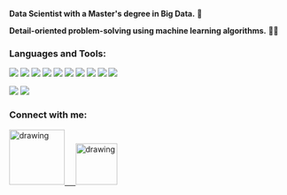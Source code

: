 **Data Scientist with a Master's degree in Big Data.**  🚀 

**Detail-oriented problem-solving using machine learning algorithms.** 👨‍💻

<h3 align="left">Languages and Tools:</h3>
  
![](https://img.shields.io/badge/Python-333333?style=for-the-badge&logo=python&logoColor=white)
![](https://img.shields.io/badge/scikit_learn-333333?style=for-the-badge&logo=scikit-learn&logoColor=white)
![](https://img.shields.io/badge/Pandas-333333?style=for-the-badge&logo=pandas&logoColor=white)
![](https://img.shields.io/badge/Seaborn-333333?style=for-the-badge&logo=seaborn&logoColor=white)
![](https://img.shields.io/badge/Matplotlib-333333?style=for-the-badge&logo=matplotlib&logoColor=white)
![](https://img.shields.io/badge/Numpy-333333?style=for-the-badge&logo=numpy&logoColor=white)
![](https://img.shields.io/badge/GIT-333333?style=for-the-badge&logo=git&logoColor=white)
![](https://img.shields.io/badge/Microsoft_SQL_Server-333333?style=for-the-badge&logo=microsoft-sql-server&logoColor=white)
![](https://img.shields.io/badge/Linux-333333?style=for-the-badge&logo=linux&logoColor=white)
![](https://img.shields.io/badge/Flask-333333?style=for-the-badge&logo=flask&logoColor=white)


![](https://img.shields.io/badge/Jupyter-333333.svg?&style=for-the-badge&logo=Jupyter&logoColor=white)
![](https://img.shields.io/badge/Visual_Studio_Code-333333?style=for-the-badge&logo=visual%20studio%20code&logoColor=white)  


<h3 align="left">Connect with me:</h3>
<p align="left">
<a href="https://www.linkedin.com/in/wojciech-sylwester/"><img src="https://res.cloudinary.com/importdata/image/upload/v1595012354/linkedin_t9qiwy.png" alt="drawing" width="100"/> &nbsp;&nbsp;&nbsp;&nbsp;<a href="https://www.kaggle.com/wojteksy"><img src="https://res.cloudinary.com/importdata/image/upload/v1595012924/kaggle_ksaktb.png" alt="drawing" width="75"/>
